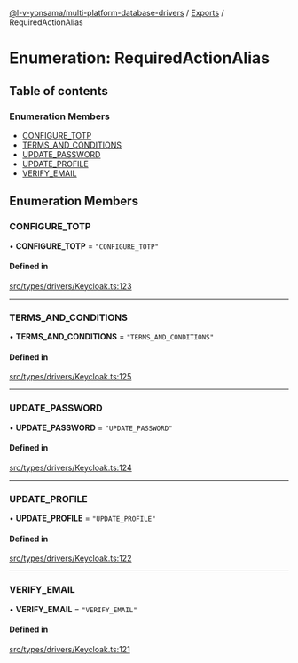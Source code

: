 [@l-v-yonsama/multi-platform-database-drivers](../README.md) / [Exports](../modules.md) / RequiredActionAlias

# Enumeration: RequiredActionAlias

## Table of contents

### Enumeration Members

- [CONFIGURE\_TOTP](RequiredActionAlias.md#configure_totp)
- [TERMS\_AND\_CONDITIONS](RequiredActionAlias.md#terms_and_conditions)
- [UPDATE\_PASSWORD](RequiredActionAlias.md#update_password)
- [UPDATE\_PROFILE](RequiredActionAlias.md#update_profile)
- [VERIFY\_EMAIL](RequiredActionAlias.md#verify_email)

## Enumeration Members

### CONFIGURE\_TOTP

• **CONFIGURE\_TOTP** = ``"CONFIGURE_TOTP"``

#### Defined in

[src/types/drivers/Keycloak.ts:123](https://github.com/l-v-yonsama/db-drivers/blob/eb4b8bc/src/types/drivers/Keycloak.ts#L123)

___

### TERMS\_AND\_CONDITIONS

• **TERMS\_AND\_CONDITIONS** = ``"TERMS_AND_CONDITIONS"``

#### Defined in

[src/types/drivers/Keycloak.ts:125](https://github.com/l-v-yonsama/db-drivers/blob/eb4b8bc/src/types/drivers/Keycloak.ts#L125)

___

### UPDATE\_PASSWORD

• **UPDATE\_PASSWORD** = ``"UPDATE_PASSWORD"``

#### Defined in

[src/types/drivers/Keycloak.ts:124](https://github.com/l-v-yonsama/db-drivers/blob/eb4b8bc/src/types/drivers/Keycloak.ts#L124)

___

### UPDATE\_PROFILE

• **UPDATE\_PROFILE** = ``"UPDATE_PROFILE"``

#### Defined in

[src/types/drivers/Keycloak.ts:122](https://github.com/l-v-yonsama/db-drivers/blob/eb4b8bc/src/types/drivers/Keycloak.ts#L122)

___

### VERIFY\_EMAIL

• **VERIFY\_EMAIL** = ``"VERIFY_EMAIL"``

#### Defined in

[src/types/drivers/Keycloak.ts:121](https://github.com/l-v-yonsama/db-drivers/blob/eb4b8bc/src/types/drivers/Keycloak.ts#L121)
